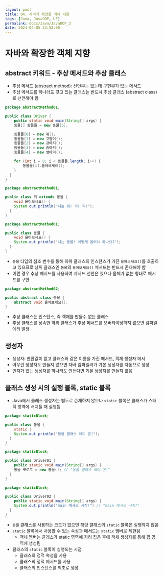 ```yaml
---
layout: post
title: 04. 자바가 확장한 객체 지향
tags: [Java, JavaOOP, UF]
permalink: docs/Java/JavaOOP_3
date: 2024-04-05 23:52:00
---
```

# 자바와 확장한 객체 지향
## abstract 키워드 - 추상 메서드와 추상 클래스
- 추상 메서드 (abstract method): 선언부는 있는데 구현부가 없는 메서드
- 추상 메서드를 하나라도 갖고 있는 클래스는 반드시 추상 클래스 (abstract class)로 선언해야 함

```java
package abstractMethod01;

public class Driver {
	public static void main(String[] args) {
  	동물[] 동물들 = new 동물[5];

    동물들[0] = new 쥐();
    동물들[1] = new 고양이();
    동물들[2] = new 강아지();
    동물들[3] = new 송아지();
    동물들[4] = new 병아리();

    for (int i = 0; i < 동물들.length; i++) {
    	동물들[i].울어보세요();
    }
  }
}
```

```java
package abstractMethod01;

public class 쥐 extends 동물 {
	void 울어보세요() {
  	System.out.println("나는 쥐! 찍! 찍!");
  }
}
```

```java
package abstractMethod01;

public class 동물 {
	void 울어보세요() {
  	System.out.println("나는 동물! 어떻게 울어야 하나요?");
  }
}
```

- `동물` 타입의 참조 변수를 통해 하위 클래스의 인스턴스가 가진 `울어보세요()`를 호출하고 있으므로 상위 클래스인 `동물`의 `울어보세요()` 메서드는 반드시 존재해야 함
- 이런 경우 추상 메서드를 사용하여 메서드 선언은 있으나 몸체가 없는 형태로 메서드를 구현

```java
package abstractMethod02;

public abstract class 동물 {
	abstract void 울어보세요();
}
```
 - 추상 클래스는 인스턴스, 즉 객체를 만들수 없는 클래스
 - 추상 클래스를 상속한 하위 클래스가 추상 메서드를 오버라이딩하지 않으면 컴파일 에러 발생

## 생성자
- 생성자: 반환값이 없고 클래스와 같은 이름을 가진 메서드, 객체 생성자 메서
- 아무런 생성자도 만들지 않으면 자바 컴파일러가 기본 생성자를 자동으로 생성
- 인자가 있는 생성자를 하나라도 만든다면 기본 생성자를 만들지 않음

## 클래스 생성 시의 실행 블록, static 블록
- Java에서 클래스 생성자는 별도로 존재하지 않으나 `static` 블록은 클래스가 스태틱 영역에 배치될 때 실행됨

```java
package staticBlock;

public class 동물 {
	static {
  	System.out.println("동물 클래스 레디 온!");
  }
}
```

```java
package staticBlock;

public class Driver01 {
	public static void main(String[] args) {
  	동물 뽀로로 = new 동물(); // "동물 클래스 레디 온!"
  }
}
```

```java
package staticBlock;

public class Driver02 {
	public static void main(String[] args) {
  	System.out.println("main 메서드 시작!") // "main 메서드 시작!"
  }
}
```

- `동물` 클래스를 사용하는 코드가 없으면 해당 클래스의 `static` 블록은 실행되지 않음
- `static` 블록에서 사용할 수 있는 속성과 메서드는 `static` 멤버로 제한됨
  - 객체 멤버는 클래스가 static 영역에 자리 잡은 후에 객체 생성자를 통해 힙 영역에 생성됨
- 클래스의 `static` 블록이 실행되는 시점
  - 클래스의 정적 속성을 사용
  - 클래스의 정적 메서드를 사용
  - 클래스의 인스턴스를 최초로 생성